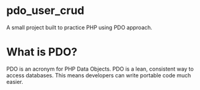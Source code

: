 # pdo_user_crud
A small project built to practice PHP using PDO approach.

# What is PDO?
PDO is an acronym for PHP Data Objects. PDO is a lean, consistent way to access databases. This means developers can write portable code much easier.
